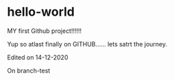 # hello-world
MY first Github project!!!!!!

Yup so atlast finally on GITHUB......
lets satrt the journey.

Edited on 14-12-2020

On branch-test 